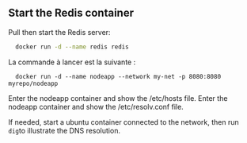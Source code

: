 ## Start the Redis container

Pull then start the Redis server:
```sh
  docker run -d --name redis redis
```

La commande à lancer est la suivante :
```
  docker run -d --name nodeapp --network my-net -p 8080:8080 myrepo/nodeapp
```

Enter the nodeapp container and show the /etc/hosts file.
Enter the nodeapp container and show the /etc/resolv.conf file.

If needed, start a ubuntu container connected to the network, then run `dig`to illustrate the DNS resolution.
